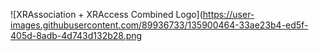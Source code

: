 
![XRAssociation + XRAccess Combined Logo](https://user-images.githubusercontent.com/89936733/135900464-33ae23b4-ed5f-405d-8adb-4d743d132b28.png
